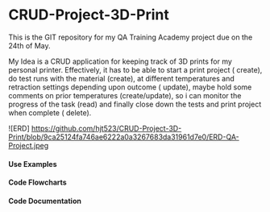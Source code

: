 # CRUD-Project-3D-Print

This is the GIT repository for my QA Training Academy project due on the 24th of May.

My Idea is a CRUD application for keeping track of 3D prints for my personal printer. Effectively, it has to be able to start a print project ( create), do test runs with the material (create), at different temperatures and retraction settings depending upon outcome ( update), maybe hold some comments on prior temperatures (create/update), so i can monitor the progress of the task (read) and finally close down the tests and print project when complete ( delete).

![ERD] https://github.com/hjt523/CRUD-Project-3D-Print/blob/9ca25124fa746ae6222a0a3267683da31961d7e0/ERD-QA-Project.jpeg



#### Use Examples




#### Code Flowcharts


#### Code Documentation








